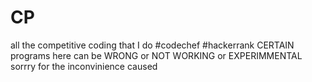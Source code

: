 # CP
all the competitive coding that I do #codechef #hackerrank
CERTAIN programs here can be WRONG or NOT WORKING or EXPERIMMENTAL
sorrry for the inconvinience caused
